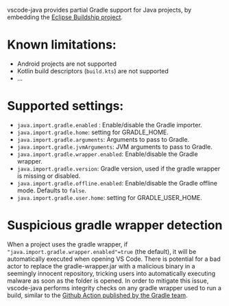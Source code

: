 vscode-java provides partial Gradle support for Java projects, by embedding the [Eclipse Buildship project](https://github.com/eclipse/buildship).


# Known limitations:

- Android projects are not supported
- Kotlin build descriptors (`build.kts`) are not supported 
- ...


# Supported settings:

* `java.import.gradle.enabled` : Enable/disable the Gradle importer.
* `java.import.gradle.home`: setting for GRADLE_HOME.
* `java.import.gradle.arguments`: Arguments to pass to Gradle.
* `java.import.gradle.jvmArguments`: JVM arguments to pass to Gradle.
* `java.import.gradle.wrapper.enabled`: Enable/disable the Gradle wrapper.
* `java.import.gradle.version`: Gradle version, used if the gradle wrapper is missing or disabled.
* `java.import.gradle.offline.enabled`: Enable/disable the Gradle offline mode. Defaults to `false`.
* `java.import.gradle.user.home`: setting for GRADLE_USER_HOME.


# Suspicious gradle wrapper detection <a id="suspicious.wrapper" />
When a project uses the gradle wrapper, if `"java.import.gradle.wrapper.enabled"=true` (the default), it will be automatically executed when opening VS Code. There is potential for a bad actor to replace the gradle-wrapper.jar with a malicious binary in a seemingly innocent repository, tricking users into automatically executing malware as soon as the folder is opened. 
In order to mitigate this issue, vscode-java performs integrity checks on any gradle wrapper used to run a build, similar to the [Github Action published by the Gradle team](https://docs.gradle.org/current/userguide/gradle_wrapper.html#wrapper_checksum_verification).   
